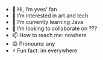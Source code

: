 - 👋 Hi, I’m yves' fan
- 👀 I’m interested in art and tech
- 🌱 I’m currently learning Java
- 💞️ I’m looking to collaborate on ???
- 📫 How to reach me: nowhere
- 😄 Pronouns: any
- ⚡ Fun fact: im everywhere

<!---
yvesntaul/yvesntaul is a ✨ special ✨ repository because its `README.md` (this file) appears on your GitHub profile.
You can click the Preview link to take a look at your changes.
--->
